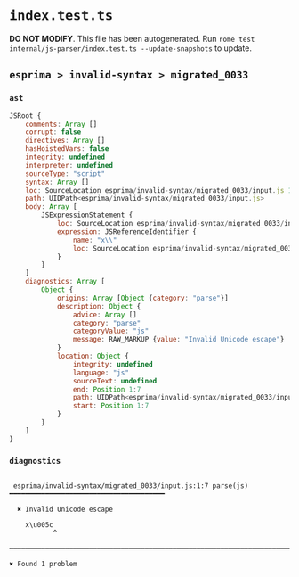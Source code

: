 # `index.test.ts`

**DO NOT MODIFY**. This file has been autogenerated. Run `rome test internal/js-parser/index.test.ts --update-snapshots` to update.

## `esprima > invalid-syntax > migrated_0033`

### `ast`

```javascript
JSRoot {
	comments: Array []
	corrupt: false
	directives: Array []
	hasHoistedVars: false
	integrity: undefined
	interpreter: undefined
	sourceType: "script"
	syntax: Array []
	loc: SourceLocation esprima/invalid-syntax/migrated_0033/input.js 1:0-2:0
	path: UIDPath<esprima/invalid-syntax/migrated_0033/input.js>
	body: Array [
		JSExpressionStatement {
			loc: SourceLocation esprima/invalid-syntax/migrated_0033/input.js 1:0-1:7
			expression: JSReferenceIdentifier {
				name: "x\\"
				loc: SourceLocation esprima/invalid-syntax/migrated_0033/input.js 1:0-1:7 (x\\)
			}
		}
	]
	diagnostics: Array [
		Object {
			origins: Array [Object {category: "parse"}]
			description: Object {
				advice: Array []
				category: "parse"
				categoryValue: "js"
				message: RAW_MARKUP {value: "Invalid Unicode escape"}
			}
			location: Object {
				integrity: undefined
				language: "js"
				sourceText: undefined
				end: Position 1:7
				path: UIDPath<esprima/invalid-syntax/migrated_0033/input.js>
				start: Position 1:7
			}
		}
	]
}
```

### `diagnostics`

```

 esprima/invalid-syntax/migrated_0033/input.js:1:7 parse(js) ━━━━━━━━━━━━━━━━━━━━━━━━━━━━━━━━━━━━━━━

  ✖ Invalid Unicode escape

    x\u005c
           ^

━━━━━━━━━━━━━━━━━━━━━━━━━━━━━━━━━━━━━━━━━━━━━━━━━━━━━━━━━━━━━━━━━━━━━━━━━━━━━━━━━━━━━━━━━━━━━━━━━━━━

✖ Found 1 problem

```

